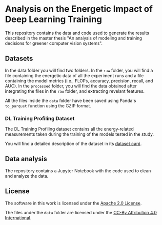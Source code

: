 # Analysis on the Energetic Impact of Deep Learning Training

This repository contains the data and code used to generate the results described in the master thesis "An analysis of
modeling and training decisions for greener computer vision systems".

## Datasets

In the data folder you will find two folders. In the `raw` folder, you will find a file containing the energetic data of
all the experiment runs and a file containing the model metrics (i.e., FLOPs, accuracy, precision, recall, and AUC). In
the `processed` folder, you will find the data obtained after integrating the files in the `raw` folder, and extracting
revelant features.

All the files inside the `data` folder have been saved using Panda's ``to_parquet`` function using the GZIP format.

### DL Training Profiling Dataset

The DL Training Profiling dataset contains all the energy-related measurements taken during the training of the models
tested in the study.

You will find a detailed description of the dataset in its [dataset card](data/raw/dataset_card.md).

## Data analysis

The repository contains a Jupyter Notebook with the code used to clean and analyze the data.

## License

The software in this work is licensed under the [Apache 2.0 License](LICENSE).

The files under the `data` folder are licensed under the [CC-By Attribution 4.0 International](data/LICENSE).
